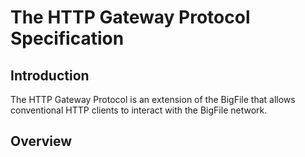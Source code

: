 # The HTTP Gateway Protocol Specification

## Introduction

The HTTP Gateway Protocol is an extension of the BigFile that allows conventional HTTP clients to interact with the BigFile network. 

## Overview
